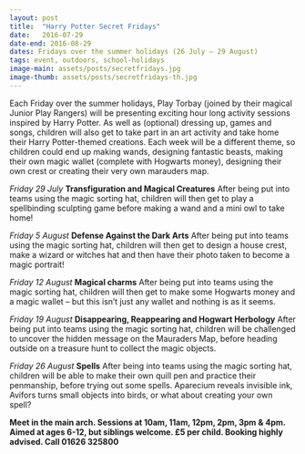 ```yaml
---
layout: post
title:  "Harry Potter Secret Fridays"
date:   2016-07-29
date-end: 2016-08-29
dates: Fridays over the summer holidays (26 July – 29 August)
tags: event, outdoors, school-holidays
image-main: assets/posts/secretfridays.jpg
image-thumb: assets/posts/secretfridays-th.jpg
---
```


Each Friday over the summer holidays, Play Torbay (joined by their magical Junior Play Rangers) will be presenting exciting hour long activity sessions inspired by Harry Potter. As well as (optional) dressing up, games and songs, children will also get to take part in an art activity and take home their Harry Potter-themed creations. Each week will be a different theme, so children could end up making wands, designing fantastic beasts, making their own magic wallet (complete with Hogwarts money), designing their own crest or creating their very own marauders map.

*Friday 29 July*
**Transfiguration and Magical Creatures**
After being put into teams using the magic sorting hat, children will then get to play a spellbinding sculpting game before making a wand and a mini owl to take home!

*Friday 5 August*
**Defense Against the Dark Arts**
After being put into teams using the magic sorting hat, children will then get to design a house crest, make a wizard or witches hat and then have their photo taken to become a magic portrait!

*Friday 12 August*
**Magical charms**
After being put into teams using the magic sorting hat, children will then get to make some Hogwarts money and a magic wallet – but this isn’t just any wallet and nothing is as it seems.

*Friday 19 August*
**Disappearing, Reappearing and Hogwart Herbology**
After being put into teams using the magic sorting hat, children will be challenged to uncover the hidden message on the Mauraders Map, before heading outside on a treasure hunt to collect the magic objects.

*Friday 26 August*
**Spells**
After being into teams using the magic sorting hat, children will be able to make their own quill pen and practice their penmanship, before trying out some spells. Aparecium reveals invisible ink, Avifors turns small objects into birds, or what about creating your own spell?

**Meet in the main arch. Sessions at 10am, 11am, 12pm, 2pm, 3pm & 4pm. Aimed at ages 6-12, but siblings welcome. £5 per child. Booking highly advised. Call 01626 325800**
